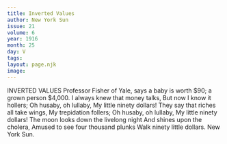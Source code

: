 ```yaml
---
title: Inverted Values
author: New York Sun
issue: 21
volume: 6
year: 1916
month: 25
day: V
tags:
layout: page.njk
image:
---
```

INVERTED VALUES    Professor Fisher of Yale, says a baby is worth $90; a grown person $4,000.       I always knew that money talks,    But now I know it hollers;    Oh husaby, oh lullaby,    My little ninety dollars!       They say that riches all take wings,    My trepidation follers;    Oh husaby, oh lullaby,    My little ninety dollars!       The moon looks down the livelong night    And shines upon the cholera,    Amused to see four thousand plunks    Walk ninety little dollars.       New York Sun.    
